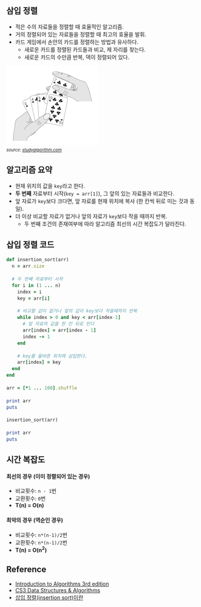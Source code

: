 ## 삼입 정렬 
- 적은 수의 자료들을 정렬할 때 효율적인 알고리즘.
- 거의 정렬되어 있는 자료들을 정렬할 때 최고의 효율을 발휘.
- 카드 게임에서 손안의 카드를 정렬하는 방법과 유사하다.
  + 새로운 카드를 정렬된 카드들과 비교, 제 자리를 찾는다.
  + 새로운 카드의 수만큼 반복, 덱이 정렬되어 있다.

<img src="assets/algorithm/sorting/insertion.png"> <br>
<span style="font-size:11px"><i>source: <a href="https://studyalgorithms.com/array/insertion-sort/#">studyalgorithm.com</a></i></span>

<div class="divider"></div>

## 알고리즘 요약
- 현재 위치의 값을 `key`라고 한다.
- **두 번째** 자료부터 시작(`key = arr[1]`), 그 앞의 있는 자료들과 비교한다.
- 앞 자료가 `key`보다 크다면, 앞 자료를 현재 위치에 복사 (한 칸씩 뒤로 미는 것과 동일).
- 더 이상 비교할 자료가 없거나 앞의 자료가 `key`보다 작을 때까지 반복.
  + 두 번째 조건의 존재여부에 따라 알고리즘 최선의 시간 복잡도가 달라진다.

<div class="divider"></div>

## 삽입 정렬 코드

```rb
def insertion_sort(arr)
  n = arr.size

  # 두 번째 자료부터 시작
  for i in (1 ... n)
    index = i
    key = arr[i]

    # 비교할 값이 없거나 앞의 값이 key보다 작을때까지 반복
    while index > 0 and key < arr[index-1]
      # 앞 자료의 값을 한 칸 뒤로 민다
      arr[index] = arr[index - 1]
      index -= 1
    end

    # key를 올바른 위치에 삼입한다.
    arr[index] = key
  end
end

arr = [*1 ... 100].shuffle

print arr
puts

insertion_sort(arr)

print arr
puts
```

<div class="divider"></div>

## 시간 복잡도
#### 최선의 경우 (이미 정렬되어 있는 경우)
- 비교횟수: `n - 1`번
- 교환횟수: `0`번
- **T(n) = O(n)**

#### 최악의 경우 (역순인 경우)
- 비교횟수: `n*(n-1)/2`번
- 교환횟수: `n*(n-1)/2`번
- <b>T(n) = O(n<sup>2</sup>)</b>

<div class="divider"></div>

## Reference
- [Introduction to Algorithms 3rd edition](https://www.amazon.com/Introduction-Algorithms-3rd-MIT-Press/dp/0262033844)
- [CS3 Data Structures & Algorithms](https://opendsa-server.cs.vt.edu/ODSA/Books/CS3/html/InsertionSort.html)
- [삽입 정렬(insertion sort)이란](https://gmlwjd9405.github.io/2018/05/06/algorithm-insertion-sort.html)
